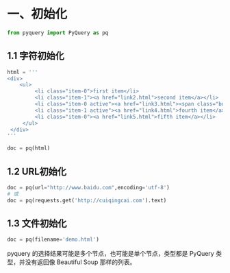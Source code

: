 # 一、初始化

```python
from pyquery import PyQuery as pq
```

## 1.1 字符初始化

```python
html = '''
<div>
    <ul>
         <li class="item-0">first item</li>
         <li class="item-1"><a href="link2.html">second item</a></li>
         <li class="item-0 active"><a href="link3.html"><span class="bold">third item</span></a></li>
         <li class="item-1 active"><a href="link4.html">fourth item</a></li>
         <li class="item-0"><a href="link5.html">fifth item</a></li>
     </ul>
 </div>
'''

doc = pq(html)
```

## 1.2 URL初始化

```python
doc = pq(url="http://www.baidu.com",encoding='utf-8')
# 或
doc = pq(requests.get('http://cuiqingcai.com').text)
```

## 1.3 文件初始化

```python
doc = pq(filename='demo.html')
```



pyquery 的选择结果可能是多个节点，也可能是单个节点，类型都是 PyQuery 类型，并没有返回像 Beautiful Soup 那样的列表。